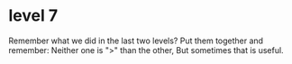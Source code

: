 # level 7

Remember what we did in the last two levels?
Put them together and remember:
Neither one is ">" than the other,
But sometimes that is useful.

